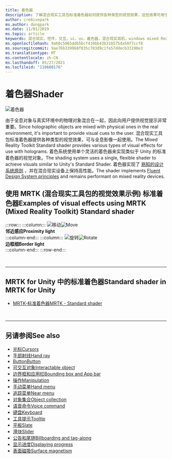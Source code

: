 ```yaml
---
title: 着色器
description: 了解混合现实工具包标准着色器如何提供各种类型的视觉效果，这些效果可用于混合现实应用中的全息影像。
author: cre8ivepark
ms.author: dongpark
ms.date: 11/01/2019
ms.topic: article
keywords: 混合现实，控件，交互，ui，ux，着色器，混合现实耳机，windows mixed Reality 耳机，虚拟现实耳机，HoloLens，MRTK，混合现实工具包，视觉效果
ms.openlocfilehash: 9a60c5065ddb5bcf410bb43b318575da50f7ccf8
ms.sourcegitcommit: 9ae76b339968f035c703d9c1fe57ddecb33198e3
ms.translationtype: MT
ms.contentlocale: zh-CN
ms.lasthandoff: 05/27/2021
ms.locfileid: "110600176"
---
```

# <a name="shader"></a><span data-ttu-id="41709-104">着色器</span><span class="sxs-lookup"><span data-stu-id="41709-104">Shader</span></span>

![着色器](images/UX_Hero_StandardShader.jpg)

<span data-ttu-id="41709-106">由于全息对象与真实环境中的物理对象混合在一起，因此向用户提供视觉提示非常重要。</span><span class="sxs-lookup"><span data-stu-id="41709-106">Since holographic objects are mixed with physical ones in the real environment, it's important to provide visual cues to the user.</span></span> <span data-ttu-id="41709-107">混合现实工具包标准着色器提供各种类型的视觉效果，可与全息影像一起使用。</span><span class="sxs-lookup"><span data-stu-id="41709-107">The Mixed Reality Toolkit Standard shader provides various types of visual effects for use with holograms.</span></span> <span data-ttu-id="41709-108">着色系统使用单个灵活的着色器来实现类似于 Unity 的标准着色器的视觉对象。</span><span class="sxs-lookup"><span data-stu-id="41709-108">The shading system uses a single, flexible shader to achieve visuals similar to Unity's Standard Shader.</span></span> <span data-ttu-id="41709-109">着色器实现了 [熟知的设计系统原则](https://www.microsoft.com/design/fluent/#/) ，并在混合现实设备上保持高性能。</span><span class="sxs-lookup"><span data-stu-id="41709-109">The shader implements [Fluent Design System principles](https://www.microsoft.com/design/fluent/#/) and remains performant on mixed reality devices.</span></span>
<br>

## <a name="examples-of-visual-effects-using-mrtk-mixed-reality-toolkit-standard-shader"></a><span data-ttu-id="41709-110">使用 MRTK (混合现实工具包的视觉效果示例) 标准着色器</span><span class="sxs-lookup"><span data-stu-id="41709-110">Examples of visual effects using MRTK (Mixed Reality Toolkit) Standard shader</span></span> 
:::row:::
    :::column:::
       <span data-ttu-id="41709-111">![移动](images/UX_Button_Affordance_ProximityLight.jpg)</span><span class="sxs-lookup"><span data-stu-id="41709-111">![Move](images/UX_Button_Affordance_ProximityLight.jpg)</span></span><br>
       <span data-ttu-id="41709-112">**邻近感应**</span><span class="sxs-lookup"><span data-stu-id="41709-112">**Proximity light**</span></span><br>
    :::column-end:::
    :::column:::
       <span data-ttu-id="41709-113">![旋转](images/UX_Button_Affordance_FocusHighlight.jpg)</span><span class="sxs-lookup"><span data-stu-id="41709-113">![Rotate](images/UX_Button_Affordance_FocusHighlight.jpg)</span></span><br>
        <span data-ttu-id="41709-114">**边框细**</span><span class="sxs-lookup"><span data-stu-id="41709-114">**Border light**</span></span><br>
    :::column-end:::
:::row-end:::

<br>

---

## <a name="standard-shader-in-mrtk-for-unity"></a><span data-ttu-id="41709-115">MRTK for Unity 中的标准着色器</span><span class="sxs-lookup"><span data-stu-id="41709-115">Standard shader in MRTK for Unity</span></span>

* [<span data-ttu-id="41709-116">MRTK-标准着色器</span><span class="sxs-lookup"><span data-stu-id="41709-116">MRTK - Standard shader</span></span>](/windows/mixed-reality/mrtk-unity/features/rendering/mrtk-standard-shader)

<br>

---

## <a name="see-also"></a><span data-ttu-id="41709-117">另请参阅</span><span class="sxs-lookup"><span data-stu-id="41709-117">See also</span></span>

* [<span data-ttu-id="41709-118">光标</span><span class="sxs-lookup"><span data-stu-id="41709-118">Cursors</span></span>](cursors.md)
* [<span data-ttu-id="41709-119">手部射线</span><span class="sxs-lookup"><span data-stu-id="41709-119">Hand ray</span></span>](point-and-commit.md)
* [<span data-ttu-id="41709-120">Button</span><span class="sxs-lookup"><span data-stu-id="41709-120">Button</span></span>](button.md)
* [<span data-ttu-id="41709-121">可交互对象</span><span class="sxs-lookup"><span data-stu-id="41709-121">Interactable object</span></span>](interactable-object.md)
* [<span data-ttu-id="41709-122">边界框和应用栏</span><span class="sxs-lookup"><span data-stu-id="41709-122">Bounding box and App bar</span></span>](app-bar-and-bounding-box.md)
* [<span data-ttu-id="41709-123">操作</span><span class="sxs-lookup"><span data-stu-id="41709-123">Manipulation</span></span>](direct-manipulation.md)
* [<span data-ttu-id="41709-124">手动菜单</span><span class="sxs-lookup"><span data-stu-id="41709-124">Hand menu</span></span>](hand-menu.md)
* [<span data-ttu-id="41709-125">追踪菜单</span><span class="sxs-lookup"><span data-stu-id="41709-125">Near menu</span></span>](near-menu.md)
* [<span data-ttu-id="41709-126">对象集合</span><span class="sxs-lookup"><span data-stu-id="41709-126">Object collection</span></span>](object-collection.md)
* [<span data-ttu-id="41709-127">语音命令</span><span class="sxs-lookup"><span data-stu-id="41709-127">Voice command</span></span>](voice-input.md)
* [<span data-ttu-id="41709-128">键盘</span><span class="sxs-lookup"><span data-stu-id="41709-128">Keyboard</span></span>](keyboard.md)
* [<span data-ttu-id="41709-129">工具提示</span><span class="sxs-lookup"><span data-stu-id="41709-129">Tooltip</span></span>](tooltip.md)
* [<span data-ttu-id="41709-130">平板</span><span class="sxs-lookup"><span data-stu-id="41709-130">Slate</span></span>](slate.md)
* [<span data-ttu-id="41709-131">滑块</span><span class="sxs-lookup"><span data-stu-id="41709-131">Slider</span></span>](slider.md)
* [<span data-ttu-id="41709-132">公告和尾随</span><span class="sxs-lookup"><span data-stu-id="41709-132">Billboarding and tag-along</span></span>](billboarding-and-tag-along.md)
* [<span data-ttu-id="41709-133">显示进度</span><span class="sxs-lookup"><span data-stu-id="41709-133">Displaying progress</span></span>](progress.md)
* [<span data-ttu-id="41709-134">表面磁吸</span><span class="sxs-lookup"><span data-stu-id="41709-134">Surface magnetism</span></span>](surface-magnetism.md)